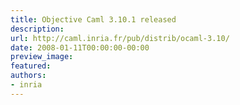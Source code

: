 ```yaml
---
title: Objective Caml 3.10.1 released
description:
url: http://caml.inria.fr/pub/distrib/ocaml-3.10/
date: 2008-01-11T00:00:00-00:00
preview_image:
featured:
authors:
- inria
---
```



